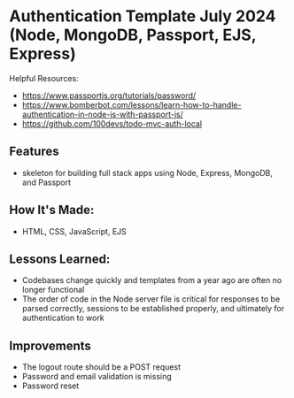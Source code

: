 # Authentication Template July 2024 (Node, MongoDB, Passport, EJS, Express)

Helpful Resources:
- https://www.passportjs.org/tutorials/password/
- https://www.bomberbot.com/lessons/learn-how-to-handle-authentication-in-node-js-with-passport-js/
- https://github.com/100devs/todo-mvc-auth-local

## Features

- skeleton for building full stack apps using Node, Express, MongoDB, and Passport

## How It's Made:

- HTML, CSS, JavaScript, EJS

## Lessons Learned:

- Codebases change quickly and templates from a year ago are often no longer functional
- The order of code in the Node server file is critical for responses to be parsed correctly, sessions to be established properly, and ultimately for authentication to work

## Improvements
- The logout route should be a POST request
- Password and email validation is missing
- Password reset
